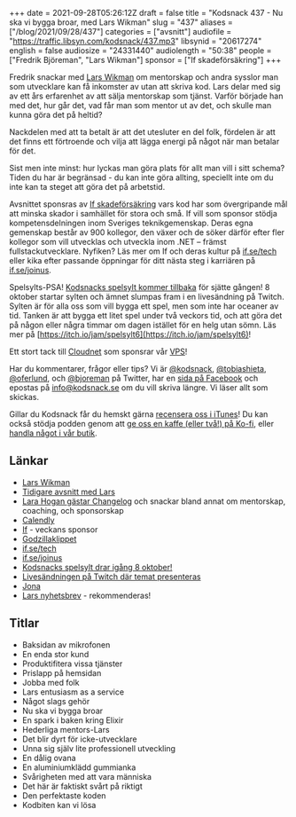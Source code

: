 +++
date = 2021-09-28T05:26:12Z
draft = false
title = "Kodsnack 437 - Nu ska vi bygga broar, med Lars Wikman"
slug = "437"
aliases = ["/blog/2021/09/28/437"]
categories = ["avsnitt"]
audiofile = "https://traffic.libsyn.com/kodsnack/437.mp3"
libsynid = "20617274"
english = false
audiosize = "24331440"
audiolength = "50:38"
people = ["Fredrik Björeman", "Lars Wikman"]
sponsor = ["If skadeförsäkring"]
+++

Fredrik snackar med [Lars Wikman](https://underjord.io/) om mentorskap och andra sysslor man som utvecklare kan få inkomster av utan att skriva kod. Lars delar med sig av ett års erfarenhet av att sälja mentorskap som tjänst. Varför började han med det, hur går det, vad får man som mentor ut av det, och skulle man kunna göra det på heltid?

Nackdelen med att ta betalt är att det utesluter en del folk, fördelen är att det finns ett förtroende och vilja att lägga energi på något när man betalar för det.

Sist men inte minst: hur lyckas man göra plats för allt man vill i sitt schema? Tiden du har är begränsad - du kan inte göra allting, speciellt inte om du inte kan ta steget att göra det på arbetstid.

Avsnittet sponsras av [If skadeförsäkring](https://www.if.se/) vars kod har som övergripande mål att minska skador i samhället för stora och små. If vill som sponsor stödja kompetensdelningen inom Sveriges teknikgemenskap. Deras egna gemenskap består av 900 kollegor, den växer och de söker därför efter fler kollegor som vill utvecklas och utveckla inom .NET – främst fullstackutvecklare. Nyfiken? Läs mer om If och deras kultur på [if.se/tech](https://www.if.se/tech) eller kika efter passande öppningar för ditt nästa steg i karriären på [if.se/joinus](https://www.if.se/joinus).

Spelsylts-PSA! [Kodsnacks spelsylt kommer tillbaka](https://itch.io/jam/spelsylt6) för sjätte gången! 8 oktober startar sylten och ämnet slumpas fram i en livesändning på Twitch. Sylten är för alla oss som vill bygga ett spel, men som inte har oceaner av tid. Tanken är att bygga ett litet spel under två veckors tid, och att göra det på någon eller några timmar om dagen istället för en helg utan sömn. Läs mer på [https://itch.io/jam/spelsylt6](https://itch.io/jam/spelsylt6)! 

Ett stort tack till [Cloudnet](https://www.cloudnet.se) som sponsrar vår [VPS](https://en.wikipedia.org/wiki/Virtual_private_server)!

Har du kommentarer, frågor eller tips? Vi är [@kodsnack](https://www.twitter.com/kodsnack), [@tobiashieta](https://www.twitter.com/tobiashieta), [@oferlund](https://www.twitter.com/oferlund), och [@bjoreman](https://www.twitter.com/bjoreman) på Twitter, har en [sida på Facebook](https://www.facebook.com/kodsnack) och epostas på [info@kodsnack.se](mailto:info@kodsnack.se) om du vill skriva längre. Vi läser allt som skickas.

Gillar du Kodsnack får du hemskt gärna [recensera oss i iTunes](https://itunes.apple.com/se/podcast/kodsnack/id561631498?l=en)! Du kan också stödja podden genom att <a href="https://ko-fi.com/kodsnack" rel="payment">ge oss en kaffe (eller två!) på Ko-fi</a>, eller [handla något i vår butik](https://shop.spreadshirt.se/kodsnack/).

## Länkar ##
* [Lars Wikman](https://underjord.io/)
* [Tidigare avsnitt med Lars](https://kodsnack.se/people/lars-wikman/)
* [Lara Hogan gästar Changelog](https://changelog.com/podcast/453) och snackar bland annat om mentorskap, coaching, och sponsorskap
* [Calendly](https://calendly.com/)
* [If](https://www.if.se/) - veckans sponsor
* [Godzillaklippet](https://www.youtube.com/watch?v=EODmOsFp5bk)
* [if.se/tech](https://www.if.se/tech)
* [if.se/joinus](https://www.if.se/joinus)
* [Kodsnacks spelsylt drar igång 8 oktober!](https://itch.io/jam/spelsylt6)
* [Livesändningen på Twitch där temat presenteras](https://www.twitch.tv/saikyun)
* [Jona](https://twitter.com/saikyun)
* [Lars nyhetsbrev](https://underjord.io/newsletter.html) - rekommenderas!

## Titlar ##
* Baksidan av mikrofonen
* En enda stor kund
* Produktifitera vissa tjänster
* Prislapp på hemsidan
* Jobba med folk
* Lars entusiasm as a service
* Något slags gehör
* Nu ska vi bygga broar
* En spark i baken kring Elixir
* Hederliga mentors-Lars
* Det blir dyrt för icke-utvecklare
* Unna sig själv lite professionell utveckling
* En dålig ovana
* En aluminiumklädd gummianka
* Svårigheten med att vara människa
* Det här är faktiskt svårt på riktigt
* Den perfektaste koden
* Kodbiten kan vi lösa